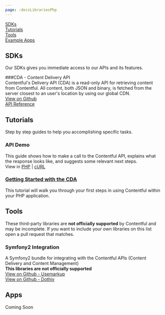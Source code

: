 ```yaml
---
page: :docsLibrariesPhp
---
```


[SDKs](#sdks)<br>
[Tutorials](#tutorials)<br>
[Tools](#tools)<br>
[Example Apps](#apps)

## SDKs
Our SDKs gives you immediate access to our APIs and its features.

###CDA - Content Delivery API<br>
Contentful's Delivery API (CDA) is a read-only API for retrieving content from Contentful. All content, both JSON and binary, is fetched from the server closest to an user's location by using our global CDN.<br>
[View on Github](http://contentful.github.io/contentful.php/)<br>
[API Reference](http://contentful.github.io/contentful.php/api/)

## Tutorials
Step by step guides to help you accomplishing specific tasks.

### API Demo
This guide shows how to make a call to the Contentful API, explains what the response looks like, and suggests some relevant next steps.<br>
View in [PHP](https://www.contentful.com/developers/api-demo/php/) |
[cURL](https://www.contentful.com/developers/api-demo/curl/)

### [Getting Started with the CDA](https://www.contentful.com/developers/docs/tutorials/php/getting-started-with-contentful-and-php/)
This tutorial will walk you through your first steps in using Contentful within your PHP application.

## Tools

These third-party libraries are **not officially supported** by Contentful and may be incomplete. If you want to include your own libraries on this list open a pull request that matches.<br>

### Symfony2 Integration
A Symfony2 bundle for integrating with the Contentful APIs (Content Delivery and Content Management)<br>
**This libraries are not officially supported**<br>
[View on Github - Usemarkup](https://github.com/usemarkup/ContentfulBundle)<br>
[View on Github - Dothiv](https://github.com/dothiv/ContentfulBundle)

## Apps

Coming Soon